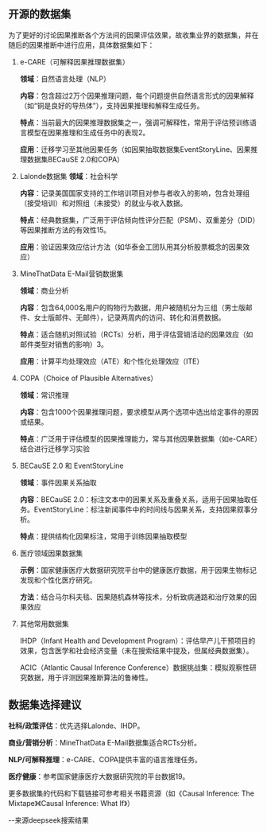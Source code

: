 ## 开源的数据集
为了更好的讨论因果推断各个方法间的因果评估效果，故收集业界的数据集，并在随后的因果推断中进行应用，具体数据集如下：

1. e-CARE（可解释因果推理数据集）

    **领域**：自然语言处理（NLP）

    **内容**：包含超过2万个因果推理问题，每个问题提供自然语言形式的因果解释（如“铜是良好的导热体”），支持因果推理和解释生成任务。

    **特点**：当前最大的因果推理数据集之一，强调可解释性，常用于评估预训练语言模型在因果推理和生成任务中的表现2。

    **应用**：迁移学习至其他因果任务（如因果抽取数据集EventStoryLine、因果推理数据集BECauSE 2.0和COPA）

2. Lalonde数据集
    **领域**：社会科学

    **内容**：记录美国国家支持的工作培训项目对参与者收入的影响，包含处理组（接受培训）和对照组（未接受）的就业与收入数据。

    **特点**：经典数据集，广泛用于评估倾向性评分匹配（PSM）、双重差分（DID）等因果推断方法的有效性15。

    **应用**：验证因果效应估计方法（如华泰金工团队用其分析股票概念的因果效应）

3. MineThatData E-Mail营销数据集

    **领域**：商业分析

    **内容**：包含64,000名用户的购物行为数据，用户被随机分为三组（男士版邮件、女士版邮件、无邮件），记录两周内的访问、转化和消费数据。

    **特点**：适合随机对照试验（RCTs）分析，用于评估营销活动的因果效应（如邮件类型对销售的影响）3。

    **应用**：计算平均处理效应（ATE）和个性化处理效应（ITE）

4. COPA（Choice of Plausible Alternatives）

    **领域**：常识推理

    **内容**：包含1000个因果推理问题，要求模型从两个选项中选出给定事件的原因或结果。

    **特点**：广泛用于评估模型的因果推理能力，常与其他因果数据集（如e-CARE）结合进行迁移学习实验

5. BECauSE 2.0 和 EventStoryLine

    **领域**：事件因果关系抽取

    **内容**：BECauSE 2.0：标注文本中的因果关系及重叠关系，适用于因果抽取任务。EventStoryLine：标注新闻事件中的时间线与因果关系，支持因果叙事分析。

    **特点**：提供结构化因果标注，常用于训练因果抽取模型

6. 医疗领域因果数据集

    **示例**：国家健康医疗大数据研究院平台中的健康医疗数据，用于因果生物标记发现和个性化医疗研究。

    **方法**：结合马尔科夫毯、因果随机森林等技术，分析致病通路和治疗效果的因果效应

7. 其他常用数据集

    IHDP（Infant Health and Development Program）：评估早产儿干预项目的效果，包含医学和社会经济变量（未在搜索结果中提及，但属经典数据集）。

    ACIC（Atlantic Causal Inference Conference）数据挑战集：模拟观察性研究数据，用于评测因果推断算法的鲁棒性。


## 数据集选择建议

**社科/政策评估**：优先选择Lalonde、IHDP。

**商业/营销分析**：MineThatData E-Mail数据集适合RCTs分析。

**NLP/可解释推理**：e-CARE、COPA提供丰富的语言推理任务。

**医疗健康**：参考国家健康医疗大数据研究院的平台数据19。

更多数据集的代码和下载链接可参考相关书籍资源（如《Causal Inference: The Mixtape》《Causal Inference: What If》）

--来源deepseek搜索结果
